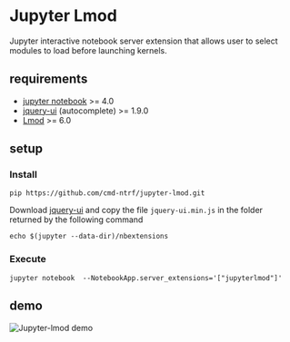 # Jupyter Lmod

Jupyter interactive notebook server extension that allows user 
to select modules to load before launching kernels.

## requirements

- [jupyter notebook](https://github.com/jupyter/notebook) >= 4.0
- [jquery-ui](https://jqueryui.com/) (autocomplete) >= 1.9.0
- [Lmod](https://github.com/TACC/Lmod) >= 6.0

## setup

### Install
```
pip https://github.com/cmd-ntrf/jupyter-lmod.git
```

Download [jquery-ui](https://jqueryui.com/) and copy the file `jquery-ui.min.js` in the folder returned by the following command
```
echo $(jupyter --data-dir)/nbextensions
```

### Execute
```
jupyter notebook  --NotebookApp.server_extensions='["jupyterlmod"]'
```

## demo

![Jupyter-lmod demo](http://i.imgur.com/IP9uUJp.gif)
